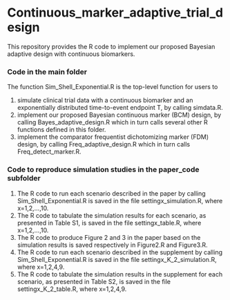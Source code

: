 # Continuous_marker_adaptive_trial_design
This repository provides the R code to implement our proposed Bayesian adaptive design with continuous biomarkers.


### Code in the main folder 
The function Sim_Shell_Exponential.R is the top-level function for users to <br />
1) simulate clinical trial data with a continuous biomarker and an exponentially distributed time-to-event endpoint T, by calling simdata.R. <br />
2) implement our proposed Bayesian continuous marker (BCM) design, by calling Bayes_adaptive_design.R which in turn calls several other R functions defined in this folder. <br />
3) implement the comparator frequentist dichotomizing marker (FDM) design, by calling Freq_adaptive_design.R which in turn calls Freq_detect_marker.R.



### Code to reproduce simulation studies in the paper_code subfolder
1) The R code to run each scenario described in the paper by calling Sim_Shell_Exponential.R is saved in the file settingx_simulation.R, where x=1,2,...,10. <br />
2) The R code to tabulate the simulation results for each scenario, as presented in Table S1, is saved in the file settingx_table.R, where x=1,2,...,10. <br />
3) The R code to produce Figure 2 and 3 in the paper based on the simulation results is saved respectively in Figure2.R and Figure3.R. <br />
4) The R code to run each scenario described in the supplement by calling Sim_Shell_Exponential.R is saved in the file settingx_K_2_simulation.R, where x=1,2,4,9. <br />
5) The R code to tabulate the simulation results in the supplement for each scenario, as presented in Table S2, is saved in the file settingx_K_2_table.R, where x=1,2,4,9.



